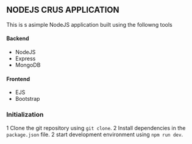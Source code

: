 ## NODEJS CRUS APPLICATION
This is s asimple NodeJS application built using the followng tools

#### Backend
- NodeJS
- Express
- MongoDB

#### Frontend 
- EJS
- Bootstrap

### Initialization
1 Clone the git repository using `git clone`.
2 Install dependencies in the `package.json` file.
2 start development environment using `npm run dev`.